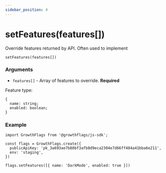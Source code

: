 ```yaml
---
sidebar_position: 4
---
```


# setFeatures(features[])

Override features returned by API. Often used to implement

```
setFeatures(features[])
```

### Arguments

- `features[]` - Array of features to override. **Required**

Feature type:
```
{
  name: string;
  enabled: boolean;
}
```

### Example

```
import GrowthFlags from '@growthflags/js-sdk';

const flags = GrowthFlags.create({
  publicApiKey: 'pk_3a693ae7b88bf3afb8d9eca2304e7d66ff484a41bba6e211',
  env: 'staging',
})

flags.setFeatures([{ name: 'DarkMode', enabled: true }])
```
